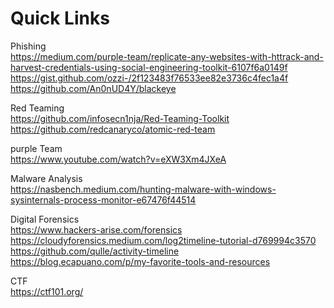# Quick Links

Phishing<br>
https://medium.com/purple-team/replicate-any-websites-with-httrack-and-harvest-credentials-using-social-engineering-toolkit-6107f6a0149f <br>
https://gist.github.com/ozzi-/2f123483f76533ee82e3736c4fec1a4f <br>
https://github.com/An0nUD4Y/blackeye <br>

Red Teaming<br>
https://github.com/infosecn1nja/Red-Teaming-Toolkit <br>
https://github.com/redcanaryco/atomic-red-team <br>

purple Team<br>
https://www.youtube.com/watch?v=eXW3Xm4JXeA <br>



Malware Analysis<br>
https://nasbench.medium.com/hunting-malware-with-windows-sysinternals-process-monitor-e67476f44514 <br>


Digital Forensics <br>
https://www.hackers-arise.com/forensics <br>
https://cloudyforensics.medium.com/log2timeline-tutorial-d769994c3570 <br>
https://github.com/qulle/activity-timeline <br>
https://blog.ecapuano.com/p/my-favorite-tools-and-resources

CTF <br>
https://ctf101.org/ <br>


